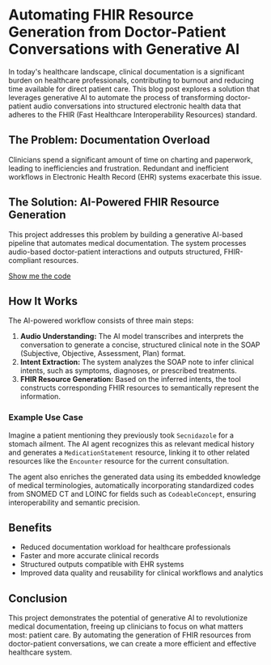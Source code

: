 # Automating FHIR Resource Generation from Doctor-Patient Conversations with Generative AI

In today's healthcare landscape, clinical documentation is a significant burden on healthcare professionals, contributing to burnout and reducing time available for direct patient care. This blog post explores a solution that leverages generative AI to automate the process of transforming doctor-patient audio conversations into structured electronic health data that adheres to the FHIR (Fast Healthcare Interoperability Resources) standard.

## The Problem: Documentation Overload

Clinicians spend a significant amount of time on charting and paperwork, leading to inefficiencies and frustration. Redundant and inefficient workflows in Electronic Health Record (EHR) systems exacerbate this issue.

## The Solution: AI-Powered FHIR Resource Generation

This project addresses this problem by building a generative AI-based pipeline that automates medical documentation. The system processes audio-based doctor-patient interactions and outputs structured, FHIR-compliant resources.


[Show me the code](../notebooks/soap-fhir.ipynb)

## How It Works

The AI-powered workflow consists of three main steps:

1.  **Audio Understanding:** The AI model transcribes and interprets the conversation to generate a concise, structured clinical note in the SOAP (Subjective, Objective, Assessment, Plan) format.
2.  **Intent Extraction:** The system analyzes the SOAP note to infer clinical intents, such as symptoms, diagnoses, or prescribed treatments.
3.  **FHIR Resource Generation:** Based on the inferred intents, the tool constructs corresponding FHIR resources to semantically represent the information.

### Example Use Case

Imagine a patient mentioning they previously took `Secnidazole` for a stomach ailment. The AI agent recognizes this as relevant medical history and generates a `MedicationStatement` resource, linking it to other related resources like the `Encounter` resource for the current consultation.

The agent also enriches the generated data using its embedded knowledge of medical terminologies, automatically incorporating standardized codes from SNOMED CT and LOINC for fields such as `CodeableConcept`, ensuring interoperability and semantic precision.

## Benefits

*   Reduced documentation workload for healthcare professionals
*   Faster and more accurate clinical records
*   Structured outputs compatible with EHR systems
*   Improved data quality and reusability for clinical workflows and analytics

## Conclusion

This project demonstrates the potential of generative AI to revolutionize medical documentation, freeing up clinicians to focus on what matters most: patient care. By automating the generation of FHIR resources from doctor-patient conversations, we can create a more efficient and effective healthcare system.
